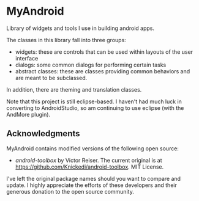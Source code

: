 # MyAndroid
Library of widgets and tools I use in building android apps.

The classes in this library fall into three groups:

- widgets: these are controls that can be used within layouts of the user interface
- dialogs: some common dialogs for performing certain tasks
- abstract classes: these are classes providing common behaviors and are meant to be subclassed.

In addition, there are theming and translation classes.  

Note that this project is still eclipse-based.  I haven't had much luck in converting to AndroidStudio, so am continuing to use eclipse (with the AndMore plugin).

## Acknowledgments

MyAndroid contains modified versions of the following open source:

- _android-toolbox_ by Victor Reiser.  The current original is at https://github.com/Knickedi/android-toolbox.  MIT License. 

I've left the original package names should you want to compare and update.  I highly appreciate the efforts of these developers and their generous donation to the open source community.
